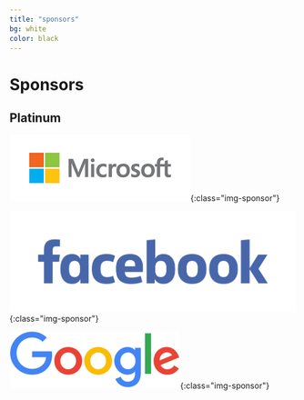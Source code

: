```yaml
---
title: "sponsors"
bg: white
color: black
---
```


# Sponsors

## Platinum

![Microsoft](img/microsoft-logo.png){:class="img-sponsor"}

![Facebook](img/facebook.jpg){:class="img-sponsor"}

![Google](img/google.png){:class="img-sponsor"}

